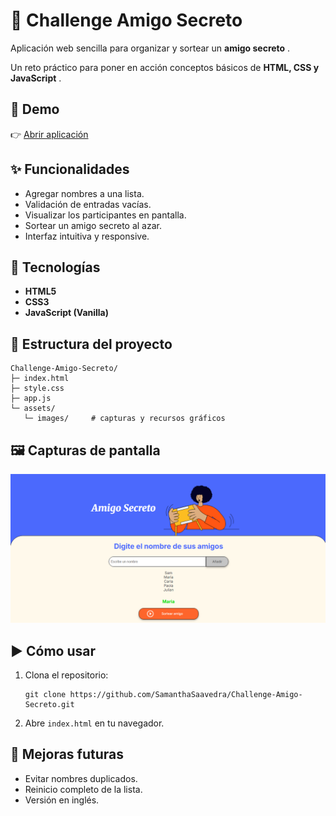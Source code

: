 # 🎁 Challenge Amigo Secreto

Aplicación web sencilla para organizar y sortear un  **amigo secreto** .

Un reto práctico para poner en acción conceptos básicos de  **HTML, CSS y JavaScript** .

## 🚀 Demo

👉 [Abrir aplicación](https://samanthasaavedra.github.io/Challenge-Amigo-Secreto/)

## ✨ Funcionalidades

* Agregar nombres a una lista.
* Validación de entradas vacías.
* Visualizar los participantes en pantalla.
* Sortear un amigo secreto al azar.
* Interfaz intuitiva y responsive.

## 🧩 Tecnologías

* **HTML5**
* **CSS3**
* **JavaScript (Vanilla)**

## 📁 Estructura del proyecto

<pre class="overflow-visible!" data-start="849" data-end="978"><div class="contain-inline-size rounded-2xl relative bg-token-sidebar-surface-primary"><div class="sticky top-9"><div class="absolute end-0 bottom-0 flex h-9 items-center pe-2"><div class="bg-token-bg-elevated-secondary text-token-text-secondary flex items-center gap-4 rounded-sm px-2 font-sans text-xs"></div></div></div><div class="overflow-y-auto p-4" dir="ltr"><code class="whitespace-pre!"><span><span>Challenge-Amigo-Secreto/
├─ index.html
├─ style.css
├─ app.js
└─ assets/
   └─ images/     </span><span># capturas y recursos gráficos</span><span>
</span></span></code></div></div></pre>

## 🖼️ Capturas de pantalla

![Screenshot](assets/screenshot.png)

## ▶️ Cómo usar

1. Clona el repositorio:
   <pre class="overflow-visible!" data-start="1176" data-end="1267"><div class="contain-inline-size rounded-2xl relative bg-token-sidebar-surface-primary"><div class="sticky top-9"><div class="absolute end-0 bottom-0 flex h-9 items-center pe-2"><div class="bg-token-bg-elevated-secondary text-token-text-secondary flex items-center gap-4 rounded-sm px-2 font-sans text-xs"></div></div></div><div class="overflow-y-auto p-4" dir="ltr"><code class="whitespace-pre! language-bash"><span><span>git </span><span>clone</span><span> https://github.com/SamanthaSaavedra/Challenge-Amigo-Secreto.git
   </span></span></code></div></div></pre>
2. Abre `index.html` en tu navegador.

## 📝 Mejoras futuras

* Evitar nombres duplicados.
* Reinicio completo de la lista.
* Versión en inglés.
